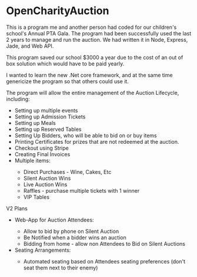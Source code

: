 # OpenCharityAuction

This is a program me and another person had coded for our children's school's Annual PTA Gala.
The program had been successfully used the last 2 years to manage and run the auction.
We had written it in Node, Express, Jade, and Web API.  

This program saved our school $3000 a year due to the cost of an out of box solution
which would have to be paid yearly.

I wanted to learn the new .Net core framework, and at the same time genericize the program
so that others could use it.

The program will allow the entire management  of the Auction Lifecycle, including:

<ul>
  <li>Setting up multiple events</li>
  <li>Setting up Admission Tickets</li>
  <li>Setting up Meals</li>
  <li>
Setting up Reserved Tables</li>
  <li>
Setting Up Bidders, who will be able to bid on or buy items</li>
  <li>
Printing Certificates for prizes that are not redeemed at the auction.</li>
  <li>
Checkout using Stripe</li>
  <li>
Creating Final Invoices</li>
  <li>
Multiple items:</li>
  <ul>
    <li>Direct Purchases - Wine, Cakes, Etc</li>
    <li>
    Silent Auction Wins</li>
    <li>
    Live Auction Wins</li>
    <li>
    Raffles  - purchase multiple tickets with 1 winner</li>
    <li>
    VIP Tables</li>
  </ul>
</ul>
  

V2 Plans
<ul>
  <li>Web-App for Auction Attendees:</li>
  <ul>
    <li>Allow to bid by phone on Silent Auction</li>
    <li>Be Notified when a bidder wins an auction</li>
    <li>Bidding from home - allow non Attendees to Bid on Silent Auctions</li>
  </ul>
<li>Seating Arrangements:</li>
  <ul>
    <li>Automated seating based on Attendees seating preferences (don't seat them next to their enemy)</li>
  </ul>
</ul>



  
  
